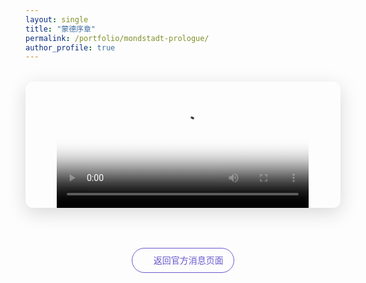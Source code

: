 ```yaml
---
layout: single
title: "蒙德序章"
permalink: /portfolio/mondstadt-prologue/
author_profile: true
---
```


<style>
  .video-container {
    position: relative;
    margin: 2rem auto;
    border-radius: 12px;
    overflow: hidden;
    box-shadow: 0 8px 30px rgba(0,0,0,0.15);
    transition: box-shadow 0.3s ease;
  }
  .video-container:hover {
    box-shadow: 0 12px 40px rgba(0,0,0,0.2);
  }
  video {
    transition: transform 0.5s ease;
  }
  .video-container:hover video {
    transform: scale(1.02);
  }
  .back-link {
    display: inline-block;
    margin: 2rem auto;
    padding: 8px 16px;
    color: #6a5acd;
    text-decoration: none;
    border: 1px solid #6a5acd;
    border-radius: 20px;
    transition: all 0.3s ease;
  }
  .back-link:hover {
    background: #6a5acd;
    color: white;
    transform: translateX(-4px);
  }
  .back-link::before {
    content: '← ';
    opacity: 0;
    transition: opacity 0.3s ease;
  }
  .back-link:hover::before {
    opacity: 1;
  }
</style>

<div class="video-container" style="display: flex; justify-content: center; overflow: hidden;">
  <video width="80%" max-width="1000px" height="auto" controls poster="{{ site.baseurl }}/assets/images/mondstadt-cover.jpg">
    <source src="{{ site.baseurl }}/images/jianzhang.mp4" type="video/mp4">
    您的浏览器不支持视频播放，请更新浏览器或使用其他浏览器。
  </video>
</div>

<div style="margin: 2rem auto; max-width: 800px; line-height: 1.6; text-align: center;">
  <a href="{{ site.baseurl }}/portfolio/" class="back-link">返回官方消息页面</a>
</div>
